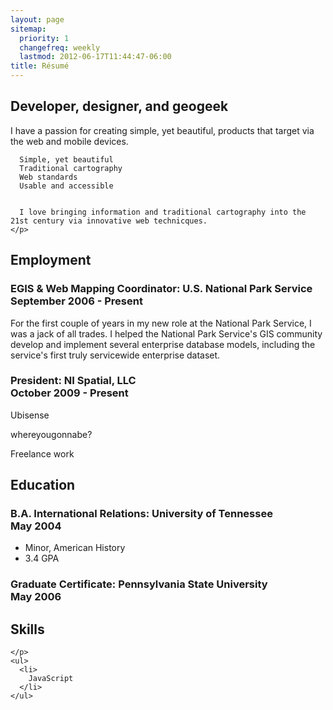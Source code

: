 ```yaml
---
layout: page
sitemap:
  priority: 1
  changefreq: weekly
  lastmod: 2012-06-17T11:44:47-06:00
title: Résumé
---
```


<div class="row-fluid">
  <div class="span12">
    <h2>
      Developer, designer, and geogeek
    </h2>
    <p>
      I have a passion for creating simple, yet beautiful, products that target   via the web and mobile devices.

      Simple, yet beautiful
      Traditional cartography
      Web standards
      Usable and accessible


      I love bringing information and traditional cartography into the 21st century via innovative web technicques.
    </p>
  </div>
</div>
<div class="row-fluid">
  <div class="span7">
    <h2>
      Employment
    </h2>
    <h3>
      EGIS & Web Mapping Coordinator: U.S. National Park Service<br>
      September 2006 - Present
    </h3>
    <p>
      For the first couple of years in my new role at the National Park Service, I was a jack of all trades. I helped the National Park Service's GIS community develop and implement several enterprise database models, including the service's first truly servicewide enterprise dataset.
    </p>
    <h3>
      President: NI Spatial, LLC<br>
      October 2009 - Present
    </h3>
    <p>
      Ubisense
    </p>
    <p>
      whereyougonnabe?
    </p>
    <p>
      Freelance work
    </p>
  </div>
  <div class="span5">
    <h2>
      Education
    </h2>
    <h3>
      B.A. International Relations: University of Tennessee<br>
      May 2004
    </h3>
    <ul>
      <li>
        Minor, American History
      </li>
      <li>
        3.4 GPA
      </li>
    </ul>
    <h3>
      Graduate Certificate: Pennsylvania State University<br>
      May 2006
    </h3>
  </div>
</div>
<div class="row-fluid">
  <div class="span12">
    <h2>
      Skills
    </h2>
    <p>

    </p>
    <ul>
      <li>
        JavaScript
      </li>
    </ul>
  </div>
</div>
